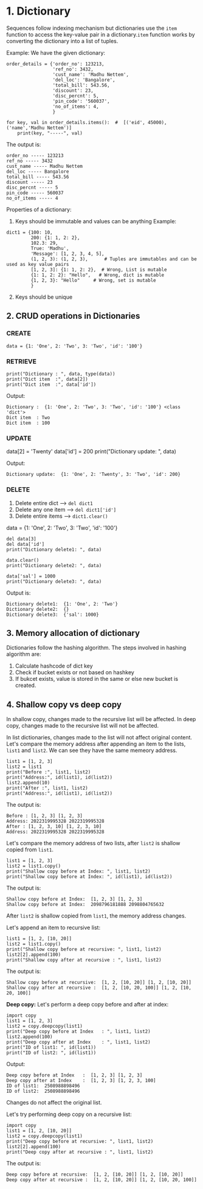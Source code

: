 # 1. Dictionary

Sequences follow indexing mechanism but dictionaries use the `item` function to access the key-value pair in a dictionary.`item` function works by converting the 
dictionary into a list of tuples.

Example:
We have the given dictionary:
```
order_details = {'order_no': 123213,
                 'ref_no': 3432,
                 'cust_name': 'Madhu Nettem',
                 'del_loc': 'Bangalore',
                 'total_bill': 543.56,
                 'discount': 23,
                 'disc_percnt': 5,
                 'pin_code': '560037',
                 'no_of_items': 4,
                 }
```

```
for key, val in order_details.items():  #  [('eid', 45000), ('name','Madhu Nettem')]
    print(key, "-----", val)
```

The output is:
```
order_no ----- 123213
ref_no ----- 3432
cust_name ----- Madhu Nettem
del_loc ----- Bangalore
total_bill ----- 543.56
discount ----- 23
disc_percnt ----- 5
pin_code ----- 560037
no_of_items ----- 4
```

Properties of a dictionary:
1. Keys should be immutable and values can be anything
Example:
```
dict1 = {100: 10,
         200: {1: 1, 2: 2},
         102.3: 29,
         True: 'Madhu',
         'Message': [1, 2, 3, 4, 5],
         (1, 2, 3): (1, 2, 3),      # Tuples are immutables and can be used as key value pairs
         [1, 2, 3]: {1: 1, 2: 2},  # Wrong, List is mutable
         {1: 1, 2: 2}: "Hello",   # Wrong, dict is mutable
         {1, 2, 3}: "Hello"     # Wrong, set is mutable
         }
```

2. Keys should be unique

## 2. CRUD operations in Dictionaries

### CREATE
```
data = {1: 'One', 2: 'Two', 3: 'Two', 'id': '100'}
```

### RETRIEVE
```
print("Dictionary : ", data, type(data))
print("Dict item  :", data[2])
print("Dict item  :", data['id'])
```

Output:
```
Dictionary :  {1: 'One', 2: 'Two', 3: 'Two', 'id': '100'} <class 'dict'>
Dict item  : Two
Dict item  : 100
```

### UPDATE
data[2] = 'Twenty'
data['id'] = 200
print("Dictionary update: ", data)

Output:
```
Dictionary update:  {1: 'One', 2: 'Twenty', 3: 'Two', 'id': 200}
```

### DELETE

1. Delete entire  dict   --> `del dict1`
2. Delete any one item   --> `del dict1['id']`
3. Delete entire items   --> `dict1.clear()`

data = {1: 'One', 2: 'Two', 3: 'Two', 'id': '100'}

```
del data[3]
del data['id']
print("Dictionary delete1: ", data)

data.clear()
print("Dictionary delete2: ", data)

data['sal'] = 1000
print("Dictionary delete3: ", data)
```

Output is:
```
Dictionary delete1:  {1: 'One', 2: 'Two'}
Dictionary delete2:  {}
Dictionary delete3:  {'sal': 1000}
```

## 3. Memory allocation of dictionary

Dictionaries follow the hashing algorithm. The steps involved in hashing algorithm are:
1. Calculate hashcode of dict key
2. Check if bucket exists or not based on hashkey
3. If bukcet exists, value is stored in the same or else new bucket is created.

## 4. Shallow copy vs deep copy
In shallow copy, changes made to the recursive list will be affected. In deep copy, changes made to the recursive list will not be affected.

In list dictionaries, changes made to the list will not affect original content. Let's compare the memory address after appending an item to the lists, `list1` and `list2`. We can see they have the same memeory address.

```
list1 = [1, 2, 3]
list2 = list1
print("Before :", list1, list2)
print("Address:", id(list1), id(list2))
list2.append(10)
print("After :", list1, list2)
print("Address:", id(list1), id(list2))
```

The output is:
```
Before : [1, 2, 3] [1, 2, 3]
Address: 2022319995328 2022319995328
After : [1, 2, 3, 10] [1, 2, 3, 10]
Address: 2022319995328 2022319995328
```

Let's compare the memory address of two lists, after `list2` is shallow copied from `list1`. 

```
list1 = [1, 2, 3]
list2 = list1.copy()
print("Shallow copy before at Index: ", list1, list2)
print("Shallow copy before at Index: ", id(list1), id(list2))
```

The output is:
```
Shallow copy before at Index:  [1, 2, 3] [1, 2, 3]
Shallow copy before at Index:  2098796181888 2098804765632
```

After `list2` is shallow copied from `list1`, the memory address changes.

Let's append an item to recursive list:

```
list1 = [1, 2, [10, 20]]
list2 = list1.copy()
print("Shallow copy before at recursive: ", list1, list2)
list2[2].append(100)
print("Shallow copy after at recursive : ", list1, list2)
```

The output is:
```
Shallow copy before at recursive:  [1, 2, [10, 20]] [1, 2, [10, 20]]
Shallow copy after at recursive :  [1, 2, [10, 20, 100]] [1, 2, [10, 20, 100]]
```

**Deep copy:**
Let's perform a deep copy before and after at index:
```
import copy
list1 = [1, 2, 3]
list2 = copy.deepcopy(list1)
print("Deep copy before at Index   : ", list1, list2)
list2.append(100)
print("Deep copy after at Index    : ", list1, list2)
print("ID of list1: ", id(list1))
print("ID of list2: ", id(list1))

```

Output:
```
Deep copy before at Index   :  [1, 2, 3] [1, 2, 3]
Deep copy after at Index    :  [1, 2, 3] [1, 2, 3, 100]
ID of list1:  2508988898496
ID of list2:  2508988898496
```

Changes do not affect the original list.

Let's try performing deep copy on a recursive list:
```
import copy
list1 = [1, 2, [10, 20]]
list2 = copy.deepcopy(list1)
print("Deep copy before at recursive: ", list1, list2)
list2[2].append(100)
print("Deep copy after at recursive : ", list1, list2)
```

The output is:
```
Deep copy before at recursive:  [1, 2, [10, 20]] [1, 2, [10, 20]]
Deep copy after at recursive :  [1, 2, [10, 20]] [1, 2, [10, 20, 100]]
```

